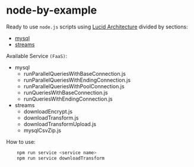 # node-by-example
Ready to use `node.js` scripts using [Lucid Architecture](lucid.md) divided by sections:
- [mysql](mysql/readme.md)
- [streams](streams/readme.md)

Available Service `(FaaS)`:
- mysql
  - runParallelQueriesWithBaseConnection.js
  - runParallelQueriesWithEndingConnection.js
  - runParallelQueriesWithPoolConnection.js
  - runQueriesWithBaseConnection.js
  - runQueriesWithEndingConnection.js
- streams
  - downloadEncrypt.js
  - downloadTransform.js
  - downloadTransformUpload.js
  - mysqlCsvZip.js

How to use:
```sh
    npm run service <service name>
    npm run service downloadTransform
```

